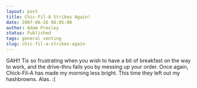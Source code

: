 ```yaml
---
layout: post
title: Chic-Fil-A Strikes Again!
date: 2007-06-26 06:05:00
author: Adam Presley
status: Published
tags: general venting
slug: chic-fil-a-strikes-again
---
```


GAH!! Tis so frustrating when you wish to have a bit of breakfast on the
way to work, and the drive-thru fails you by messing up your order. Once
again, Chick-Fil-A has made my morning less bright. This time they left
out my hashbrowns. Alas. :(
